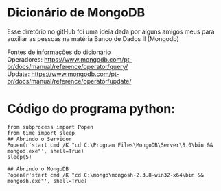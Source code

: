 # Dicionário de MongoDB


Esse diretório no gitHub foi uma ideia dada por alguns amigos meus para auxiliar as pessoas na 
matéria Banco de Dados II (Mongodb)<br>

Fontes de informações do dicionário  
Operadores: https://www.mongodb.com/pt-br/docs/manual/reference/operator/query/<br>
Update: https://www.mongodb.com/pt-br/docs/manual/reference/operator/update/

# Código do programa python:
```
from subprocess import Popen
from time import sleep
## Abrindo o Servidor
Popen(r'start cmd /K "cd C:\Program Files\MongoDB\Server\8.0\bin && mongod.exe"', shell=True)
sleep(5)

## Abrindo o MongoDB
Popen(r'start cmd /K "cd C:\mongo\mongosh-2.3.8-win32-x64\bin && mongosh.exe"', shell=True)
```
